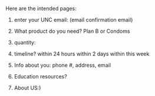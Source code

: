 Here are the intended pages:

1. enter your UNC email: (email confirmation email)

2. What product do you need?
Plan B or Condoms

3. quantity:

4. timeline?
 within 24 hours
within 2 days
within this week

6. Info about you:
phone #, address, email

7. Education resources?

8. About US:)


